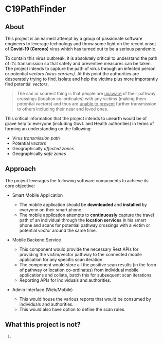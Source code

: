 # C19PathFinder

## About

This project is an earnest attempt by a group of passionate software engineers to leverage technology and throw some light on the recent onset of **Covid-19 (Corono)** virus which has turned out to be a serious pandemic.

To contain this virus outbreak, it is absolutely critical to understand the path of it's transmission so that safety and preventive measures can be taken. The project intends to capture the path of virus through an infected person or potential *vectors (virus carriers)*. At this point the authorities are desperately trying to find, isolate and help the victims plus more importantly find potential *vectors*.

> The sad or scariest thing is that people are <ins>unaware</ins> of their pathway crossings (location co-ordinates) with any victims (making them potential *vectors*) and thus are <ins>unable to prevent</ins> further transmission to others including their near and loved ones.

This critical information that the project intends to unearth would be of grave help to everyone (including Govt. and Health authorities) in terms of forming an understanding on the following:

* Virus *transmission path*
* Potential *vectors*
* Geographically *affected zones*
* Geographically *safe zones*

## Approach

The project leverages the following software components to achieve its core objective:

* Smart Mobile Application

  * The mobile application should be **downloaded** and **installed** by everyone on their smart phone.
  * The mobile application attempts to **continuously** capture the travel path of an individual through the **location services** in his smart phone and scans for potential pathway crossings with a victim or potential *vector* around the same time.
  
* Mobile Backend Service

  * This component would provide the necessary Rest APIs for providing the victim/vector pathway to the connected mobile application for any specific scan iteration.
  * The component would store all the positive scan results (in the form of pathway or location co-ordinates) from individual mobile applications and collate, batch this for subsequent scan iterations.
  * Reporting APIs for individuals and authorities.
  
* Admin Interface (Web/Mobile)

  * This would house the various reports that would be consumed by individuals and authorities.
  * This would also have option to define the scan rules.
 

## What this project is not?

1. 

